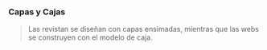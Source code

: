 ### Capas y Cajas

>Las revistan se diseñan con capas ensimadas, mientras que las webs se construyen con el modelo de caja.